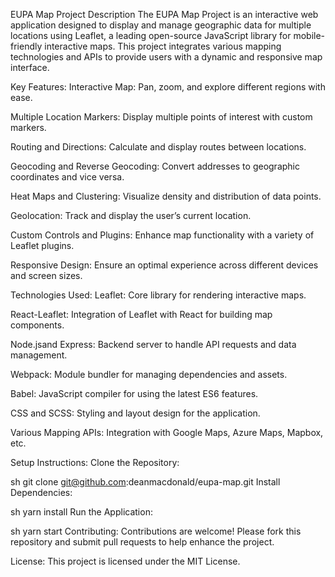 
EUPA Map Project Description The EUPA Map Project is an interactive web application designed to display and manage geographic data for multiple locations using Leaflet, a leading open-source JavaScript library for mobile-friendly interactive maps. This project integrates various mapping technologies and APIs to provide users with a dynamic and responsive map interface.

Key Features: Interactive Map: Pan, zoom, and explore different regions with ease.

Multiple Location Markers: Display multiple points of interest with custom markers.

Routing and Directions: Calculate and display routes between locations.

Geocoding and Reverse Geocoding: Convert addresses to geographic coordinates and vice versa.

Heat Maps and Clustering: Visualize density and distribution of data points.

Geolocation: Track and display the user’s current location.

Custom Controls and Plugins: Enhance map functionality with a variety of Leaflet plugins.

Responsive Design: Ensure an optimal experience across different devices and screen sizes.

Technologies Used: Leaflet: Core library for rendering interactive maps.

React-Leaflet: Integration of Leaflet with React for building map components.

Node.jsand Express: Backend server to handle API requests and data management.

Webpack: Module bundler for managing dependencies and assets.

Babel: JavaScript compiler for using the latest ES6 features.

CSS and SCSS: Styling and layout design for the application.

Various Mapping APIs: Integration with Google Maps, Azure Maps, Mapbox, etc.

Setup Instructions: Clone the Repository:

sh git clone git@github.com:deanmacdonald/eupa-map.git Install Dependencies:

sh yarn install Run the Application:

sh yarn start Contributing: Contributions are welcome! Please fork this repository and submit pull requests to help enhance the project.

License: This project is licensed under the MIT License.

